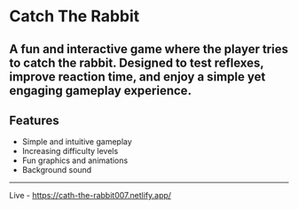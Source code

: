# Catch The Rabbit

A fun and interactive game where the player tries to catch the rabbit. Designed to test reflexes, improve reaction time, and enjoy a simple yet engaging gameplay experience.
---

## Features

* Simple and intuitive gameplay
* Increasing difficulty levels
* Fun graphics and animations
* Background sound
---

Live - https://cath-the-rabbit007.netlify.app/
